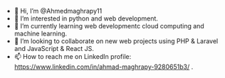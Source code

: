 - 👋 Hi, I’m @Ahmedmaghrapy11
- 👀 I’m interested in python and web development.
- 🌱 I’m currently learning web developmentc cloud computing and machine learning.
- 💞️ I’m looking to collaborate on new web projects using PHP & Laravel and JavaScript & React JS.
- 📫 How to reach me on LinkedIn profile: https://www.linkedin.com/in/ahmad-maghrapy-9280651b3/ .

<!---
Ahmedmaghrapy11/Ahmedmaghrapy11 is a ✨ special ✨ repository because its `README.md` (this file) appears on your GitHub profile.
You can click the Preview link to take a look at your changes.
--->
